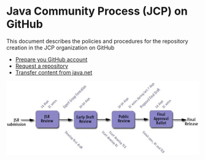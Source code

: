 # Java Community Process (JCP) on GitHub

This document describes the policies and procedures for the repository creation in the JCP organization on GitHub

* [Prepare you GitHub account](docs/GitHub_Account.md)
* [Request a repository](docs/Request_Repo.md)
* [Transfer content from java.net](docs/Transfer_from_java.net.md)

![Java Community Process](./img/JSR-lifecycle.jpg)

